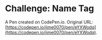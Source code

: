 # Challenge: Name Tag

A Pen created on CodePen.io. Original URL: [https://codepen.io/jime0070/pen/eYXWodq](https://codepen.io/jime0070/pen/eYXWodq).


